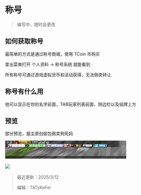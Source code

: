 # 称号

> 编写中，随时会更改

## 如何获取称号

最简单的方式是通过称号商城，使用 TCoin 币购买

拿出菜单打开 个人资料 → 称号系统 就能看到

所有称号可通过游戏虚拟货币和活动获得，无法倒卖转让

## 称号有什么用

他可以显示在你的名字前面，TAB玩家列表前面、侧边栏以及铭牌上方

## 预览

部分预览，服主原创偷包倒卖狗死妈

<img src="/tips/NameTag/img/chat.jpg" width="400px"></img>

<img src="/tips/NameTag/img/demo.png" width="400px"></img>


> 最近更新：2025/3/12
>
> 编辑：TATyKeFei